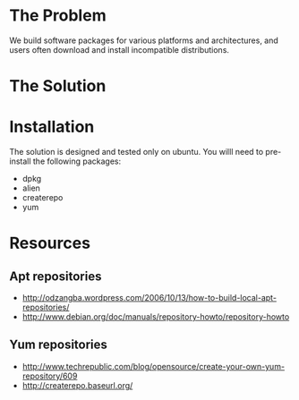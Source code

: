 The Problem
===========

We build software packages for various platforms and architectures, and users often download and install incompatible distributions.

The Solution
============



Installation
============

The solution is designed and tested only on ubuntu.
You willl need to pre-install the following packages:

* dpkg
* alien
* createrepo
* yum

Resources
=========

Apt repositories
----------------

* http://odzangba.wordpress.com/2006/10/13/how-to-build-local-apt-repositories/
* http://www.debian.org/doc/manuals/repository-howto/repository-howto

Yum repositories
----------------

* http://www.techrepublic.com/blog/opensource/create-your-own-yum-repository/609
* http://createrepo.baseurl.org/


